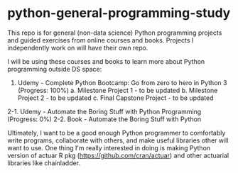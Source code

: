 # python-general-programming-study

This repo is for general (non-data science) Python programming projects and guided exercises from online courses and books. Projects I independently work on will have their own repo.

I will be using these courses and books to learn more about Python programming outside DS space:

1. Udemy - Complete Python Bootcamp: Go from zero to hero in Python 3 (Progress: 100%)
  a. Milestone Project 1 - to be updated
  b. Milestone Project 2 - to be updated
  c. Final Capstone Project - to be updated
  
2-1. Udemy - Automate the Boring Stuff with Python Programming (Progress: 0%)
2-2. Book - Automate the Boring Stuff with Python


Ultimately, I want to be a good enough Python programmer to comfortably write programs, collaborate with others, and make useful libraries other will want to use. One thing I'm really interested in doing is making Python version of actuar R pkg (https://github.com/cran/actuar) and other actuarial libraries like chainladder.
